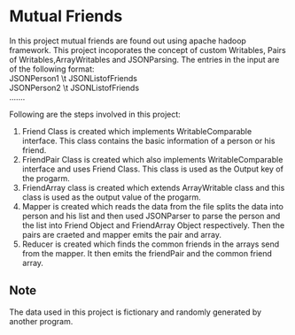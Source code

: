 # Mutual Friends
In this project mutual friends are found out using apache hadoop framework. This project incoporates the concept of custom Writables, Pairs of Writables,ArrayWritables and JSONParsing. The entries in the input are of the following format:   
JSONPerson1 \t JSONListofFriends  
JSONPerson2 \t JSONListofFriends     
.......   

Following are the steps involved in this project:
1. Friend Class is created which implements WritableComparable interface. This class contains the basic information of a person or his friend.
2. FriendPair Class is created which also implements WritableComparable interface and uses Friend Class. This class is used as the Output key of the progarm.
3. FriendArray class is created which extends ArrayWritable class and this class is used as the output value of the progarm.
4. Mapper is created which reads the data from the file splits the data into person and his list and then used JSONParser to parse the person and the list into Friend Object and FriendArray Object respectively. Then the pairs are craeted and mapper emits the pair and array.
5. Reducer is created which finds the common friends in the arrays send from the mapper. It then emits the friendPair and the common friend array.

## Note
The data used in this project is fictionary and randomly generated by another program.
